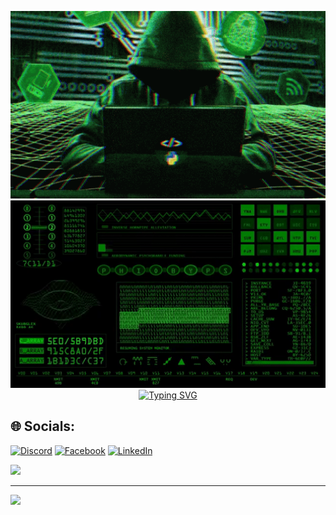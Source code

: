 <p align="center">
  <img width="100%" height="300" src="image/hacker-python.gif">
  <img width="100%" height="300" src="image/Retro_SciFi.gif">
  <a href="https://git.io/typing-svg"><img src="https://readme-typing-svg.demolab.com?font=Fira+Code&duration=4000&pause=1000&color=0F9E19&background=000000&multiline=true&width=450&height=85&lines=%3E+Hacker+is+here.+Where+are+you%3F;%3E+Hi%2C+I'm+T%C3%86!+I+finally+found+you.;%3E+Watch+out%2C+I'm+watching+you!" alt="Typing SVG" /></a>
</p>



<!--
**matpakke/matpakke** is a ✨ _special_ ✨ repository because its `README.md` (this file) appears on your GitHub profile.

Here are some ideas to get you started:

- 🔭 I’m currently working on ...
- 🌱 I’m currently learning ...
- 👯 I’m looking to collaborate on ...
- 🤔 I’m looking for help with ...
- 💬 Ask me about ...
- 📫 How to reach me: ...
- 😄 Pronouns: ...
- ⚡ Fun fact: ...
-->



## 🌐 Socials:
[![Discord](https://img.shields.io/badge/Discord-%237289DA.svg?logo=discord&logoColor=white)](https://discord.gg/ndenduan) [![Facebook](https://img.shields.io/badge/Facebook-%231877F2.svg?logo=Facebook&logoColor=white)](https://facebook.com/nattawoot.denduangchai) [![LinkedIn](https://img.shields.io/badge/LinkedIn-%230077B5.svg?logo=linkedin&logoColor=white)](https://linkedin.com/in/nattawoot-denduangchai) 


![](https://github-readme-streak-stats.herokuapp.com/?user=matpakke&theme=blue-green&hide_border=true)

---
[![](https://visitcount.itsvg.in/api?id=matpakke&icon=0&color=0)](https://visitcount.itsvg.in)

<!-- Proudly created with GPRM ( https://gprm.itsvg.in ) -->